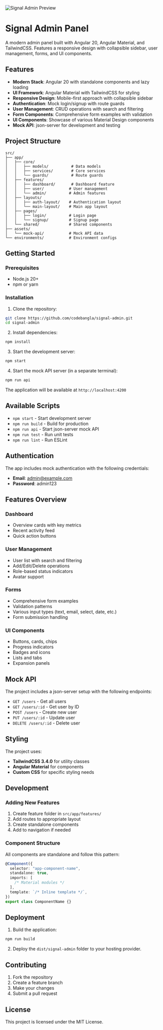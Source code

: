 ![Signal Admin Preview](https://i.imgur.com/uTfn6RP.png)

# Signal Admin Panel

A modern admin panel built with Angular 20, Angular Material, and TailwindCSS. Features a responsive design with collapsible sidebar, user management, forms, and UI components.

## Features

- **Modern Stack**: Angular 20 with standalone components and lazy loading
- **UI Framework**: Angular Material with TailwindCSS for styling
- **Responsive Design**: Mobile-first approach with collapsible sidebar
- **Authentication**: Mock login/signup with route guards
- **User Management**: CRUD operations with search and filtering
- **Form Components**: Comprehensive form examples with validation
- **UI Components**: Showcase of various Material Design components
- **Mock API**: json-server for development and testing

## Project Structure

```
src/
├── app/
│   ├── core/
│   │   ├── models/          # Data models
│   │   ├── services/        # Core services
│   │   └── guards/          # Route guards
│   ├── features/
│   │   ├── dashboard/       # Dashboard feature
│   │   ├── user/           # User management
│   │   └── admin/          # Admin features
│   ├── layouts/
│   │   ├── auth-layout/    # Authentication layout
│   │   └── main-layout/    # Main app layout
│   ├── pages/
│   │   ├── login/          # Login page
│   │   └── signup/         # Signup page
│   └── shared/             # Shared components
├── assets/
│   └── mock-api/           # Mock API data
└── environments/           # Environment configs
```

## Getting Started

### Prerequisites

- Node.js 20+
- npm or yarn

### Installation

1. Clone the repository:

```bash
git clone https://github.com/codebangla/signal-admin.git
cd signal-admin
```

2. Install dependencies:

```bash
npm install
```

3. Start the development server:

```bash
npm start
```

4. Start the mock API server (in a separate terminal):

```bash
npm run api
```

The application will be available at `http://localhost:4200`

## Available Scripts

- `npm start` - Start development server
- `npm run build` - Build for production
- `npm run api` - Start json-server mock API
- `npm run test` - Run unit tests
- `npm run lint` - Run ESLint

## Authentication

The app includes mock authentication with the following credentials:

- **Email**: admin@example.com
- **Password**: admin123

## Features Overview

### Dashboard

- Overview cards with key metrics
- Recent activity feed
- Quick action buttons

### User Management

- User list with search and filtering
- Add/Edit/Delete operations
- Role-based status indicators
- Avatar support

### Forms

- Comprehensive form examples
- Validation patterns
- Various input types (text, email, select, date, etc.)
- Form submission handling

### UI Components

- Buttons, cards, chips
- Progress indicators
- Badges and icons
- Lists and tabs
- Expansion panels

## Mock API

The project includes a json-server setup with the following endpoints:

- `GET /users` - Get all users
- `GET /users/:id` - Get user by ID
- `POST /users` - Create new user
- `PUT /users/:id` - Update user
- `DELETE /users/:id` - Delete user

## Styling

The project uses:

- **TailwindCSS 3.4.0** for utility classes
- **Angular Material** for components
- **Custom CSS** for specific styling needs

## Development

### Adding New Features

1. Create feature folder in `src/app/features/`
2. Add routes to appropriate layout
3. Create standalone components
4. Add to navigation if needed

### Component Structure

All components are standalone and follow this pattern:

```typescript
@Component({
  selector: "app-component-name",
  standalone: true,
  imports: [
    /* Material modules */
  ],
  template: `/* Inline template */`,
})
export class ComponentName {}
```

## Deployment

1. Build the application:

```bash
npm run build
```

2. Deploy the `dist/signal-admin` folder to your hosting provider.

## Contributing

1. Fork the repository
2. Create a feature branch
3. Make your changes
4. Submit a pull request

## License

This project is licensed under the MIT License.
